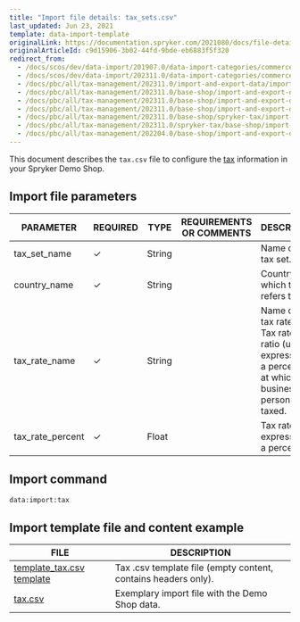 ```yaml
---
title: "Import file details: tax_sets.csv"
last_updated: Jun 23, 2021
template: data-import-template
originalLink: https://documentation.spryker.com/2021080/docs/file-details-taxcsv
originalArticleId: c9d15906-3b02-44fd-9bde-eb6883f5f320
redirect_from:
  - /docs/scos/dev/data-import/201907.0/data-import-categories/commerce-setup/file-details-tax.csv.html
  - /docs/scos/dev/data-import/202311.0/data-import-categories/commerce-setup/file-details-tax.csv.html
  - /docs/pbc/all/tax-management/202311.0/import-and-export-data/import-file-details-tax-sets.csv.html
  - /docs/pbc/all/tax-management/202311.0/base-shop/import-and-export-data/import-file-details-tax-sets.csv.html
  - /docs/pbc/all/tax-management/202311.0/base-shop/import-and-export-data/import-tax-sets.html
  - /docs/pbc/all/tax-management/202311.0/base-shop/import-and-export-data/import-file-details-tax-sets.csv.html
  - /docs/pbc/all/tax-management/202311.0/base-shop/spryker-tax/import-and-export-data/import-file-details-tax-sets.csv.html
  - /docs/pbc/all/tax-management/202311.0/spryker-tax/base-shop/import-and-export-data/import-file-details-tax-sets.csv.html
  - /docs/pbc/all/tax-management/202204.0/base-shop/import-and-export-data/import-file-details-tax-sets.csv.html
---
```


This document describes the `tax.csv` file to configure the [tax](/docs/pbc/all/tax-management/{{site.version}}/base-shop/tax-feature-overview.html) information in your Spryker Demo Shop.


## Import file parameters

| PARAMETER | REQUIRED | TYPE |REQUIREMENTS OR COMMENTS | DESCRIPTION |
| --- | --- | --- | --- | --- |
| tax_set_name | &check; | String |  | Name of the tax set. |
| country_name | &check; | String |  | Country to which the tax refers to. |
| tax_rate_name | &check; | String | | Name of the tax rate. <br>Tax rate is the ratio (usually expressed as a percentage) at which a business or person is taxed. |
| tax_rate_percent | &check; | Float | | Tax rate, expressed  as a percentage. |

## Import command

```bash
data:import:tax
```

## Import template file and content example

| FILE | DESCRIPTION |
| --- | --- |
| [template_tax.csv template](https://spryker.s3.eu-central-1.amazonaws.com/docs/Developer+Guide/Back-End/Data+Manipulation/Data+Ingestion/Data+Import/Data+Import+Categories/Commerce+Setup/Template+tax.csv) | Tax .csv template file (empty content, contains headers only). |
| [tax.csv](https://spryker.s3.eu-central-1.amazonaws.com/docs/Developer+Guide/Back-End/Data+Manipulation/Data+Ingestion/Data+Import/Data+Import+Categories/Commerce+Setup/tax.csv) | Exemplary import file with the Demo Shop data. |
